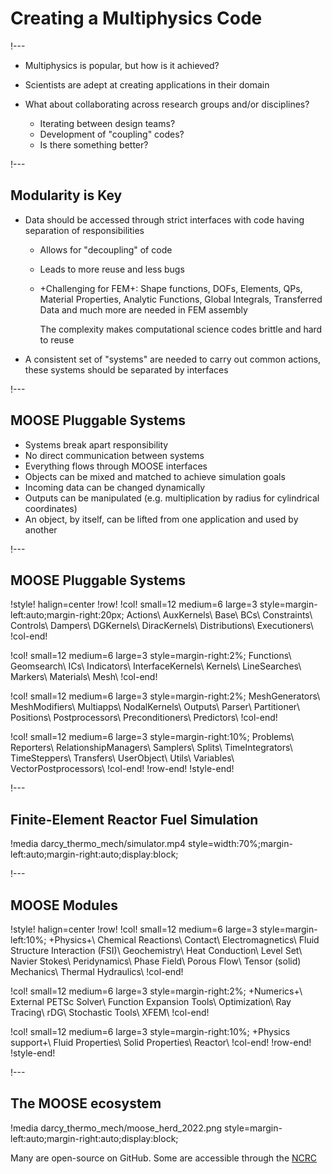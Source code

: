 # Creating a Multiphysics Code

!---

- Multiphysics is popular, but how is it achieved?
- Scientists are adept at creating applications in their domain
- What about collaborating across research groups and/or disciplines?

  - Iterating between design teams?
  - Development of "coupling" codes?
  - Is there something better?

!---

## Modularity is Key

- Data should be accessed through strict interfaces with code having separation of responsibilities

  - Allows for "decoupling" of code
  - Leads to more reuse and less bugs
  - +Challenging for FEM+: Shape functions, DOFs, Elements, QPs, Material Properties, Analytic
    Functions, Global Integrals, Transferred Data and much more are needed in FEM assembly

    The complexity makes computational science codes brittle and hard to reuse

- A consistent set of "systems" are needed to carry out common actions, these systems should be
  separated by interfaces


!---

## MOOSE Pluggable Systems

- Systems break apart responsibility
- No direct communication between systems
- Everything flows through MOOSE interfaces
- Objects can be mixed and matched to achieve simulation goals
- Incoming data can be changed dynamically
- Outputs can be manipulated (e.g. multiplication by radius for cylindrical coordinates)
- An object, by itself, can be lifted from one application and used by another

!---

## MOOSE Pluggable Systems

!style! halign=center
!row!
!col! small=12 medium=6 large=3 style=margin-left:auto;margin-right:20px;
Actions\\
AuxKernels\\
Base\\
BCs\\
Constraints\\
Controls\\
Dampers\\
DGKernels\\
DiracKernels\\
Distributions\\
Executioners\\
!col-end!

!col! small=12 medium=6 large=3 style=margin-right:2%;
Functions\\
Geomsearch\\
ICs\\
Indicators\\
InterfaceKernels\\
Kernels\\
LineSearches\\
Markers\\
Materials\\
Mesh\\
!col-end!

!col! small=12 medium=6 large=3 style=margin-right:2%;
MeshGenerators\\
MeshModifiers\\
Multiapps\\
NodalKernels\\
Outputs\\
Parser\\
Partitioner\\
Positions\\
Postprocessors\\
Preconditioners\\
Predictors\\
!col-end!

!col! small=12 medium=6 large=3 style=margin-right:10%;
Problems\\
Reporters\\
RelationshipManagers\\
Samplers\\
Splits\\
TimeIntegrators\\
TimeSteppers\\
Transfers\\
UserObject\\
Utils\\
Variables\\
VectorPostprocessors\\
!col-end!
!row-end!
!style-end!

!---

## Finite-Element Reactor Fuel Simulation

!media darcy_thermo_mech/simulator.mp4 style=width:70%;margin-left:auto;margin-right:auto;display:block;

!---

## MOOSE Modules

!style! halign=center
!row!
!col! small=12 medium=6 large=3 style=margin-left:10%;
+Physics+\\
Chemical Reactions\\
Contact\\
Electromagnetics\\
Fluid Structure Interaction (FSI)\\
Geochemistry\\
Heat Conduction\\
Level Set\\
Navier Stokes\\
Peridynamics\\
Phase Field\\
Porous Flow\\
Tensor (solid) Mechanics\\
Thermal Hydraulics\\
!col-end!

!col! small=12 medium=6 large=3 style=margin-right:2%;
+Numerics+\\
External PETSc Solver\\
Function Expansion Tools\\
Optimization\\
Ray Tracing\\
rDG\\
Stochastic Tools\\
XFEM\\
!col-end!

!col! small=12 medium=6 large=3 style=margin-right:10%;
+Physics support+\\
Fluid Properties\\
Solid Properties\\
Reactor\\
!col-end!
!row-end!
!style-end!

!---

## The MOOSE ecosystem

!media darcy_thermo_mech/moose_herd_2022.png style=margin-left:auto;margin-right:auto;display:block;

Many are open-source on GitHub. Some are accessible through the [NCRC](https://inl.gov/ncrc/)
